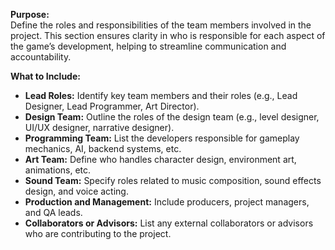 **Purpose:**  
Define the roles and responsibilities of the team members involved in the project. This section ensures clarity in who is responsible for each aspect of the game’s development, helping to streamline communication and accountability.

**What to Include:**

- **Lead Roles:** Identify key team members and their roles (e.g., Lead Designer, Lead Programmer, Art Director).
- **Design Team:** Outline the roles of the design team (e.g., level designer, UI/UX designer, narrative designer).
- **Programming Team:** List the developers responsible for gameplay mechanics, AI, backend systems, etc.
- **Art Team:** Define who handles character design, environment art, animations, etc.
- **Sound Team:** Specify roles related to music composition, sound effects design, and voice acting.
- **Production and Management:** Include producers, project managers, and QA leads.
- **Collaborators or Advisors:** List any external collaborators or advisors who are contributing to the project.